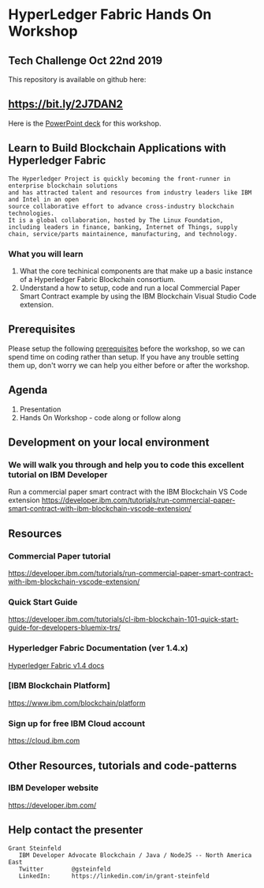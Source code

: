
# HyperLedger Fabric Hands On Workshop 
## Tech Challenge Oct 22nd 2019

This repository is available on github here: 
## https://bit.ly/2J7DAN2

Here is the [PowerPoint deck](https://github.com/Grant-Steinfeld/HyperLedger-Fabric-Hands-On-Workshop/blob/master/Hyperledger-Fabric-October.2019.v2.2.pptx) for this workshop.

## Learn to Build Blockchain Applications with Hyperledger Fabric

```
The Hyperledger Project is quickly becoming the front-runner in enterprise blockchain solutions 
and has attracted talent and resources from industry leaders like IBM and Intel in an open
source collaborative effort to advance cross-industry blockchain technologies.
It is a global collaboration, hosted by The Linux Foundation, 
including leaders in finance, banking, Internet of Things, supply chain, service/parts maintainence, manufacturing, and technology.
```
### What you will learn
1. What the core techinical components are that make up a basic instance of a Hyperledger Fabric Blockchain consortium.
1. Understand a how to setup, code and run a local Commercial Paper Smart Contract example by using the IBM Blockchain Visual Studio Code extension.


## Prerequisites
Please setup the following [prerequisites](./PREREQUISITES.md) before the workshop, so we can spend time on coding rather than setup.
If you have any trouble setting them up, don't worry we can help you either before or after the workshop.


## Agenda
1. Presentation
1. Hands On Workshop - code along or follow along

## Development on your local environment
### We will walk you through and help you to code this excellent tutorial on IBM Developer 
Run a commercial paper smart contract with the IBM Blockchain VS Code extension
https://developer.ibm.com/tutorials/run-commercial-paper-smart-contract-with-ibm-blockchain-vscode-extension/




## Resources

### Commercial Paper tutorial
https://developer.ibm.com/tutorials/run-commercial-paper-smart-contract-with-ibm-blockchain-vscode-extension/

### Quick Start Guide
https://developer.ibm.com/tutorials/cl-ibm-blockchain-101-quick-start-guide-for-developers-bluemix-trs/ 

### Hyperledger Fabric Documentation (ver 1.4.x)
[Hyperledger Fabric v1.4 docs](https://hyperledger-fabric.readthedocs.io/)

### [IBM Blockchain Platform]
https://www.ibm.com/blockchain/platform

### Sign up for free IBM Cloud account  
https://cloud.ibm.com

## Other Resources, tutorials and code-patterns 
### IBM Developer website 
https://developer.ibm.com/



## Help contact the presenter

```
Grant Steinfeld
   IBM Developer Advocate Blockchain / Java / NodeJS -- North America East
   Twitter        @gsteinfeld
   LinkedIn:      https://linkedin.com/in/grant-steinfeld
```


